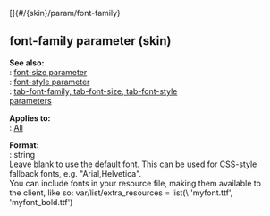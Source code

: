 []{#/{skin}/param/font-family}    
## font-family parameter (skin)    
**See also:**    
:   [font-size parameter](/ref/%7Bskin%7D/param/font-size.md)    
:   [font-style parameter](/ref/%7Bskin%7D/param/font-style.md)    
:   [tab-font-family, tab-font-size, tab-font-style    
    parameters](/ref/%7Bskin%7D/param/tab-font.md)    
<!-- -->    
**Applies to:**    
:   [All](/ref/%7Bskin%7D/control.md)    
<!-- -->    
**Format:**    
:   string    
Leave blank to use the default font. This can be used for CSS-style    
fallback fonts, e.g. \"Arial,Helvetica\".    
You can include fonts in your resource file, making them available to    
the client, like so: var/list/extra_resources = list(\\ \'myfont.ttf\',    
\'myfont_bold.ttf\')  
